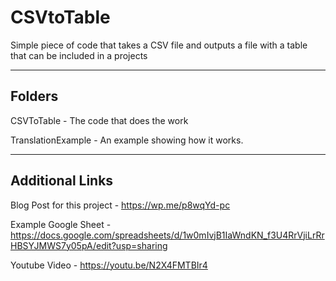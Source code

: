 # CSVtoTable
Simple piece of code that takes a CSV file and outputs a file with a table that can be included in a projects

----------
Folders
----------
CSVToTable - The code that does the work

TranslationExample - An example showing how it works.

----------
Additional Links
----------

Blog Post for this project - https://wp.me/p8wqYd-pc

Example Google Sheet - https://docs.google.com/spreadsheets/d/1w0mIvjB1IaWndKN_f3U4RrVjiLrRrHBSYJMWS7y05pA/edit?usp=sharing

Youtube Video - https://youtu.be/N2X4FMTBIr4

